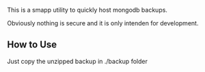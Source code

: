 This is a smapp utility to quickly host mongodb backups.

Obviously nothing is secure and it is only intenden for development. 

## How to Use
Just copy the unzipped backup in ./backup folder